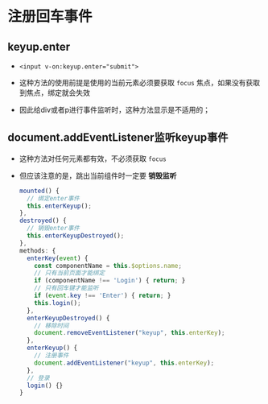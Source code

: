 # 注册回车事件

## keyup.enter

*   `<input v-on:keyup.enter="submit">`

*   这种方法的使用前提是使用的当前元素必须要获取 `focus` 焦点，如果没有获取到焦点，绑定就会失效

*   因此给div或者p进行事件监听时，这种方法显示是不适用的；

## document.addEventListener监听keyup事件

*   这种方法对任何元素都有效，不必须获取 `focus`

*   但应该注意的是，跳出当前组件时一定要 **销毁监听**

    ```javascript
    mounted() {
      // 绑定enter事件
      this.enterKeyup();
    },
    destroyed() {
      // 销毁enter事件
      this.enterKeyupDestroyed();
    },
    methods: {
      enterKey(event) {
        const componentName = this.$options.name;
        // 只有当前页面才能绑定
        if (componentName !== 'Login') { return; }
        // 只有回车键才能监听
        if (event.key !== 'Enter') { return; }
        this.login();
      },
      enterKeyupDestroyed() {
        // 移除时间
        document.removeEventListener("keyup", this.enterKey);
      },
      enterKeyup() {
        // 注册事件
        document.addEventListener("keyup", this.enterKey);
      },
      // 登录
      login() {}
    }
    ```
